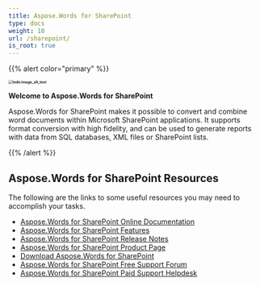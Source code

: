 ```yaml
---
title: Aspose.Words for SharePoint
type: docs
weight: 10
url: /sharepoint/
is_root: true
---
```


{{% alert color="primary" %}} 

**<img src="aspose_words-for-sharepoint.png" alt="todo:image_alt_text" style="zoom: 50%;" />**

**Welcome to Aspose.Words for SharePoint**

Aspose.Words for SharePoint makes it possible to convert and combine word documents within Microsoft SharePoint applications. It supports format conversion with high fidelity, and can be used to generate reports with data from SQL databases, XML files or SharePoint lists.

{{% /alert %}} 

## Aspose.Words for SharePoint Resources

The following are the links to some useful resources you may need to accomplish your tasks.

- [Aspose.Words for SharePoint Online Documentation](/words/sharepoint/)
- [Aspose.Words for SharePoint Features](/words/sharepoint/features/)
- [Aspose.Words for SharePoint Release Notes](/words/sharepoint/release-notes/)
- [Aspose.Words for SharePoint Product Page](https://products.aspose.com/words/sharepoint/)
- [Download Aspose.Words for SharePoint](https://downloads.aspose.com/words/sharepoint/)
- [Aspose.Words for SharePoint Free Support Forum](https://forum.aspose.com/c/words/8)
- [Aspose.Words for SharePoint Paid Support Helpdesk](https://helpdesk.aspose.com/)
